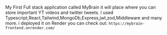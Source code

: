 My First Full stack application called MyBrain it will place where you can store important YT videos and twitter tweets.
I used Typescript,React,Tailwind,MongoDb,Express,jwt,zod,Middleware and many more.
i deployed it on Render you can check out:
```https://mybrain-frontend.onrender.com/```
